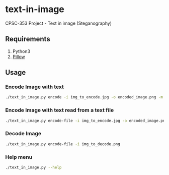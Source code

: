 # text-in-image
CPSC-353 Project - Text in image (Steganography)

## Requirements
1. Python3
2. [Pillow](https://python-pillow.org/)

## Usage
### Encode Image with text

```bash
./text_in_image.py encode -i img_to_encode.jpg -o encoded_image.png -m "My Message. Use quotes to encapsulate spaces"
```

### Encode Image with text read from a text file

```bash
./text_in_image.py encode-file -i img_to_encode.jpg -o encoded_image.png -m text_file.txt
```

### Decode Image

```bash
./text_in_image.py encode-file -i img_to_decode.png
```

### Help menu

```bash
./text_in_image.py --help
```
